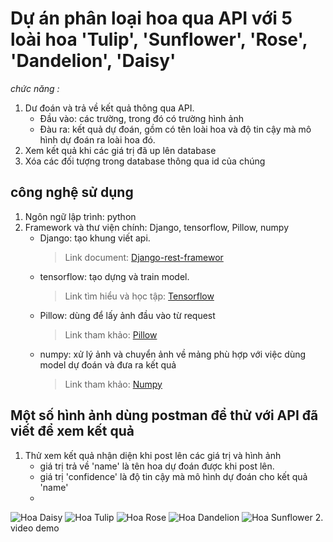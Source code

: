 # Dự án phân loại hoa qua API với 5 loài hoa 'Tulip', 'Sunflower', 'Rose', 'Dandelion', 'Daisy'
*chức năng :*
1. Dư đoán và trả về kết quả thông qua API.
   - Đầu vào: các trường, trong đó có trường hình ảnh
   - Đàu ra: kết quả dự đoán, gồm có tên loài hoa và độ tin cậy mà mô hình dự đoán ra loài hoa đó.
2. Xem kết quả khi các giá trị đã up lên database
3. Xóa các đối tượng trong database thông qua id của chúng
## công nghệ sử dụng
1. Ngôn ngữ lập trình:  python
2. Framework và thư viện chính: Django, tensorflow, Pillow, numpy
   - Django: tạo khung viết api.
     > Link document: [Django-rest-framewor](https://www.django-rest-framework.org/)
   - tensorflow: tạo dựng và train model.
     > Link tìm hiểu và học tập: [Tensorflow](https://www.tensorflow.org/?hl=vi)
   - Pillow: dùng để lấy ảnh đầu vào từ request
     > Link tham khảo: [Pillow](https://pypi.org/project/pillow/)
   - numpy: xử lý ảnh và chuyển ảnh về mảng phù hợp với việc dùng model dự đoán và đưa ra kết quả
     > Link tham khảo: [Numpy](https://numpy.org/)
## Một số hình ảnh dùng postman để thử với API đã viết để xem kết quả
1. Thử xem kết quả nhận diện khi post lên các giá trị và hình ảnh
   - giá trị trả về 'name' là tên hoa dự đoán được khi post lên.
   - giá trị 'confidence' là độ tin cậy mà mô hình dự đoán cho kết quả 'name'
   - 
![Hoa Daisy](https://drive.google.com/file/d/1mSSSrzVDU-PC1IEeWfkRQHEpMNvDwIbP/view?usp=sharing)
![Hoa Tulip](https://drive.google.com/file/d/1r3zIVZaBkOVG4b86BtvaVbMNIIlD9xkc/view?usp=sharing)
![Hoa Rose](https://drive.google.com/file/d/1pjdm0inSb-ytvZk0F-SbIFNQI8rgkG9z/view?usp=sharing)
![Hoa Dandelion](https://drive.google.com/file/d/1CPHgdK76MuC0QVRzz_96Gq0iQBZ9Lwxw/view?usp=sharing)
![Hoa Sunflower](https://drive.google.com/file/d/1W7Tk-4dxPMQekHWBgmmHPqF1P5I06tTf/view?usp=sharing)
2. video demo 
